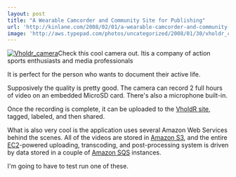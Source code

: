 ```yaml
---
layout: post
title: "A Wearable Camcorder and Community Site for Publishing"
url: 'http://kinlane.com/2008/02/01/a-wearable-camcorder-and-community-site-for-publishing/'
image: 'http://aws.typepad.com/photos/uncategorized/2008/01/30/vholdr_camera.jpg'
---
```


[<img alt="Vholdr_camera" title="Vholdr_camera" src="http://aws.typepad.com/photos/uncategorized/2008/01/30/vholdr_camera.jpg" class="c1" border="0" />][1]Check this cool camera out. Itis a company of action sports enthusiasts and media professionals

It is perfect for the person who wants to document their active life.

Supposively the quality is pretty good. The camera can record 2 full hours of video on an embedded MicroSD card. There's also a microphone built-in.

Once the recording is complete, it can be uploaded to the [VholdR site][2], tagged, labeled, and then shared.

What is also very cool is the application uses several Amazon Web Services behind the scenes. All of the videos are stored in [Amazon S3][3], and the entire [EC2][4]-powered uploading, transcoding, and post-processing system is driven by data stored in a couple of [Amazon SQS][5] instances.

I'm going to have to test run one of these.

   [1]: http://www.vholdr.com/shoot/camera/overview
   [2]: http://www.vholdr.com/videolist
   [3]: http://aws.amazon.com/s3
   [4]: http://aws.amazon.com/ec2
   [5]: http://aws.amazon.com/sqs
